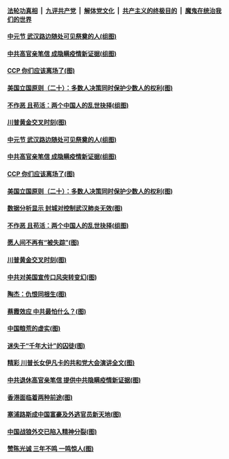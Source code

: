 ####  [法轮功真相](../../../../basic/blob/master/README.md?t=09041331) &nbsp;|&nbsp; [九评共产党](../../../../9ping.md/blob/master/README.md?t=09041331) &nbsp;|&nbsp; [解体党文化](../../../../jtdwh.md/blob/master/README.md?t=09041331)  &nbsp;|&nbsp; [共产主义的终极目的](../../../../gczydzjmd.md/blob/master/README.md?t=09041331) &nbsp;|&nbsp; [魔鬼在统治我们的世界](../../../../mgztzwmdsj.md/blob/master/README.md?t=09041331) 

#### [中元节 武汉路边随处可见祭奠的人(组图)](../pages/p4/945091.md?t=09041331) 

#### [中共高官亲笔信 成隐瞒疫情新证据(组图)](../pages/p4/945088.md?t=09041331) 

#### [CCP 你们应该离场了(图)](../pages/p4/945084.md?t=09041331) 

#### [美国立国原则（二十）：多数人决策同时保护少数人的权利(图)](../pages/p4/944287.md?t=09041331) 

#### [不作恶 且苟活：两个中国人的乱世抉择(组图)](../pages/p4/945090.md?t=09041331) 

#### [川普黄金交叉时刻(图)](../pages/p4/945014.md?t=09041331) 

#### [中元节 武汉路边随处可见祭奠的人(组图)](../pages/p4/945091.md?t=09041331) 

#### [中共高官亲笔信 成隐瞒疫情新证据(组图)](../pages/p4/945088.md?t=09041331) 

#### [CCP 你们应该离场了(图)](../pages/p4/945084.md?t=09041331) 

#### [美国立国原则（二十）：多数人决策同时保护少数人的权利(图)](../pages/p4/944287.md?t=09041331) 

#### [数据分析显示 封城对控制武汉肺炎无效(图)](../pages/p4/945077.md?t=09041331) 

#### [不作恶 且苟活：两个中国人的乱世抉择(组图)](../pages/p4/945090.md?t=09041331) 

#### [愿人间不再有“被失踪”(图)](../pages/p4/945075.md?t=09041331) 

#### [川普黄金交叉时刻(图)](../pages/p4/945014.md?t=09041331) 

#### [中共对美国宣传口风突转变幻(图)](../pages/p4/945013.md?t=09041331) 

#### [陶杰：仇恨同根生(图)](../pages/p4/945005.md?t=09041331) 

#### [蔡霞效应 中共最怕什么？(图)](../pages/p4/945001.md?t=09041331) 

#### [中国粮荒的虚实(图)](../pages/p4/944999.md?t=09041331) 


#### [迷失于“千年大计”的囚徒(图)](../pages/p4/944911.md?t=09041331) 

#### [精彩 川普长女伊凡卡的共和党大会演讲全文(图)](../pages/p4/944861.md?t=09041331) 

#### [中共退休高官亲笔信 提供中共隐瞒疫情新证据(图)](../pages/p4/944867.md?t=09041331) 

#### [香港面临着两种前途(图)](../pages/p4/944888.md?t=09041331) 

#### [塞浦路斯成中国富豪及外逃官员新天地(图)](../pages/p4/944866.md?t=09041331) 

#### [中国战狼外交已陷入精神分裂(图)](../pages/p4/944873.md?t=09041331) 

#### [赞陈光诚 三年不鸣 一鸣惊人(图)](../pages/p4/944869.md?t=09041331) 

